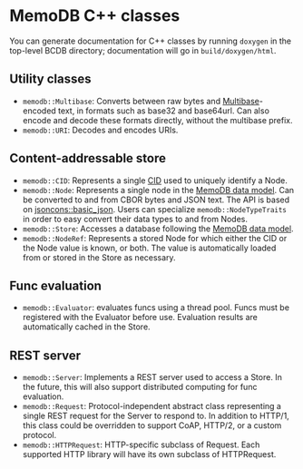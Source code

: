 # MemoDB C++ classes

You can generate documentation for C++ classes by running `doxygen` in the
top-level BCDB directory; documentation will go in `build/doxygen/html`.

## Utility classes

- `memodb::Multibase`: Converts between raw bytes and [Multibase]-encoded text,
  in formats such as base32 and base64url. Can also encode and decode these
  formats directly, without the multibase prefix.
- `memodb::URI`: Decodes and encodes URIs.

## Content-addressable store

- `memodb::CID`: Represents a single [CID] used to uniquely identify a Node.
- `memodb::Node`: Represents a single node in the [MemoDB data model]. Can be
  converted to and from CBOR bytes and JSON text. The API is based on
  [jsoncons::basic_json]. Users can specialize `memodb::NodeTypeTraits` in
  order to easy convert their data types to and from Nodes.
- `memodb::Store`: Accesses a database following the [MemoDB data model].
- `memodb::NodeRef`: Represents a stored Node for which either the CID or the
  Node value is known, or both. The value is automatically loaded from or
  stored in the Store as necessary.

## Func evaluation

- `memodb::Evaluator`: evaluates funcs using a thread pool. Funcs must be
  registered with the Evaluator before use. Evaluation results are
  automatically cached in the Store.

## REST server

- `memodb::Server`: Implements a REST server used to access a Store. In the
  future, this will also support distributed computing for func evaluation.
- `memodb::Request`: Protocol-independent abstract class representing a single
  REST request for the Server to respond to. In addition to HTTP/1, this class
  could be overridden to support CoAP, HTTP/2, or a custom protocol.
- `memodb::HTTPRequest`: HTTP-specific subclass of Request. Each supported HTTP
  library will have its own subclass of HTTPRequest.

[CID]: https://github.com/multiformats/cid
[jsoncons::basic_json]: https://github.com/danielaparker/jsoncons/blob/master/include/jsoncons/basic_json.hpp
[MemoDB data model]: ./data-model.md
[MemoDB JSON]: ./json.md
[Multibase]: https://github.com/multiformats/multibase

